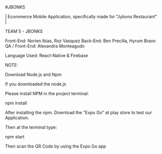 #JBONKS

| Ecommerce Mobile Application, specifically made for "Jybons Restaurant" |

TEAM 5 - JBONKS

Front-End: Norien Ibias, Roz Vasquez 
Back-End: Ben Precilla, Hyrum Bravo 
QA / Front-End: Alexandra Monteagudo

Language Used: React-Native & Firebase

NOTE:

Download Node.js and Npm

If you downloaded the node.js

Please install NPM in the project terminal:

npm install

After installing the npm.
Download the "Expo Go" at play store to test our Application.

Then at the terminal type:

npm start

Then scan the QR Code by using the Expo Go app
